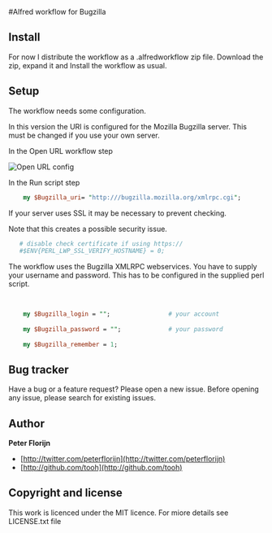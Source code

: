#Alfred workflow for Bugzilla

## Install

For now I distribute the workflow as a .alfredworkflow zip file.
Download the zip, expand it and Install the workflow as usual.

## Setup

The workflow needs some configuration.

In this version the URI is configured for the Mozilla Bugzilla server. This must be changed if you use your own server.

In the Open URL workflow step

![Open URL config](https://github.com/tooh/alfred-bugzilla-workflow/images/open-url-config.png)


In the Run script step

```perl
    my $Bugzilla_uri= "http:///bugzilla.mozilla.org/xmlrpc.cgi";
```

If your server uses SSL it may be necessary to prevent checking. 

Note that this creates a possible security issue.

```perl
   # disable check certificate if using https://
   #$ENV{PERL_LWP_SSL_VERIFY_HOSTNAME} = 0;
```


The workflow uses the Bugzilla XMLRPC webservices. You have to supply your username and password. This has to be configured in the supplied perl script.

```perl
    
    
    my $Bugzilla_login = "";                # your account
    
    my $Bugzilla_password = "";             # your password
    
    my $Bugzilla_remember = 1;
```

## Bug tracker

Have a bug or a feature request? Please open a new issue. Before opening any issue, please search for existing issues.

## Author

**Peter Florijn**

+ [http://twitter.com/peterflorijn](http://twitter.com/peterflorijn)
+ [http://github.com/tooh](http://github.com/tooh)


## Copyright and license

This work is licenced under the MIT licence. For miore details see LICENSE.txt file

